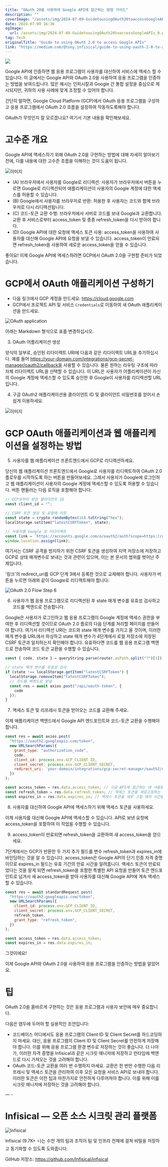 ```yaml
---
title: "OAuth 20을 사용하여 Google API에 접근하는 방법 가이드"
description: ""
coverImage: "/assets/img/2024-07-09-GuidetousingOAuth20toaccessGoogleAPIs_0.png"
date: 2024-07-09 16:36
ogImage:
  url: /assets/img/2024-07-09-GuidetousingOAuth20toaccessGoogleAPIs_0.png
tag: Tech
originalTitle: "Guide to using OAuth 2.0 to access Google APIs"
link: "https://medium.com/@tony.infisical/guide-to-using-oauth-2-0-to-access-google-apis-dead94d6866d"
---
```


<img src="/assets/img/2024-07-09-GuidetousingOAuth20toaccessGoogleAPIs_0.png" />

Google API에 인증하면 웹 응용 프로그램이 사용자를 대신하여 서비스에 액세스 할 수 있습니다. 이 글에서는 Google API와 OAuth 2.0을 사용하여 응용 프로그램을 인증하는 방법을 보여드립니다. 많은 예시는 인피시칼과 Google 간 통합 설정을 중심으로 제시되지만, 귀하의 사용 사례에 맞게 조정할 수 있어야 합니다.

간단히 말하면, Google Cloud Platform (GCP)에서 OAuth 응용 프로그램을 구성하고 응용 프로그램에서 OAuth 2.0 흐름을 설정하여 작동하도록해야 합니다.

OAuth가 무엇인지 잘 모르겠나요? 여기서 기본 내용을 확인해보세요.

<div class="content-ad"></div>

# 고수준 개요

Google API에 액세스하기 위해 OAuth 2.0을 구현하는 방법에 대해 자세히 알아보기 전에, 다룰 내용에 대한 고수준 흐름을 이해하는 것이 도움이 됩니다.

![이미지](/assets/img/2024-07-09-GuidetousingOAuth20toaccessGoogleAPIs_1.png)

- (A) 브라우저에서 사용자를 Google로 리디렉션: 사용자가 브라우저에서 버튼을 누르면 Google로 리디렉션되어 애플리케이션이 사용자의 Google 계정에 대한 액세스를 허용할 수 있습니다.
- (B) Google에서 사용자를 브라우저로 반환: 허용한 후 사용자는 코드와 함께 브라우저로 다시 리디렉션됩니다.
- (C) 코드-토큰 교환 수행: 브라우저에서 서버로 코드를 보내 Google과 교환합니다. 교환 후 서비스로부터 access_token 및 종종 refresh_token을 다시 받아야 합니다.
- (D) Google API에 대한 요청에 액세스 토큰 사용: access_token을 사용하여 사용자를 대신해 Google API에 요청을 보낼 수 있습니다. access_token이 만료되면 refresh_token을 사용하여 새로운 access_token을 얻을 수 있습니다.

<div class="content-ad"></div>

좋아요! 이제 Google API에 액세스하려면 GCP에서 OAuth 2.0을 구현할 준비가 되었습니다.

# GCP에서 OAuth 애플리케이션 구성하기

- 다음 링크에서 GCP 계정을 만드세요: https://cloud.google.com
- GCP에서 프로젝트 API 및 서비스 `Credentials`로 이동하여 새 OAuth 애플리케이션을 만드세요.

![OAuth application](/assets/img/2024-07-09-GuidetousingOAuth20toaccessGoogleAPIs_2.png)

<div class="content-ad"></div>

아래는 Markdown 형식으로 표를 변경하십시오.

3. OAuth 어플리케이션 생성

양식의 일부로, 승인된 리다이렉트 URI에 다음과 같은 리다이렉트 URL을 추가하십시다. 예를 들어 https://your-domain.com/integrations/gcp-secret-manager/oauth2/callback을 사용할 수 있습니다. 물론 원하는 라우팅 구조에 따라 자체 리다이렉트 URL을 선택할 수 있습니다. 이 URL은 사용자가 어플리케이션이 자신의 Google 계정에 액세스할 수 있도록 승인한 후 Google이 사용자를 리디렉션할 URL입니다.

<div class="content-ad"></div>

4. 구글 OAuth2 애플리케이션용 클라이언트 ID 및 클라이언트 비밀번호를 얻어서 손쉽게 이용하세요.

![이미지](/assets/img/2024-07-09-GuidetousingOAuth20toaccessGoogleAPIs_5.png)

# GCP OAuth 애플리케이션과 웹 애플리케이션을 설정하는 방법

5. 사용자를 웹 애플리케이션 프론트엔드에서 GCP로 리디렉션하세요.

<div class="content-ad"></div>

당신의 웹 애플리케이션 프론트엔드에서 Google로 사용자를 리디렉트하여 OAuth 2.0 플로우를 시작하도록 하는 버튼을 만들어보세요. 그래서 사용자가 Google에 로그인하고 웹 애플리케이션이 사용자의 Google 계정에 액세스할 수 있도록 허용할 수 있습니다. 버튼 핸들러는 다음 로직을 포함해야 합니다:

```js
// GCP로부터 받은 클라이언트 ID
const client_id = "";

// CSRF 토큰 생성 및 로컬에 저장
const state = crypto.randomBytes(16).toString("hex");
localStorage.setItem("latestCSRFToken", state);

// 사용자를 Google 로 리다이렉트
const link = `https://accounts.google.com/o/oauth2/auth?scope=https://www.googleapis.com/auth/cloud-platform&response_type=code&access_type=offline&state=${state}&redirect_uri=${window.location.origin}/integrations/google/oauth2/callback&client_id=${client_id}`;
window.location.assign(link);
```

여기서는 CSRF 공격을 방지하기 위한 CSRF 토큰을 생성하여 지역 저장소에 저장하고 GCP로 상태 매개변수로 보내는 것과 관련이 있으며, 이는 본 문서의 범위를 벗어난 주제입니다.

'링크'의 redirect_uri를 GCP 단계 3에서 등록한 것으로 교체해야 합니다. 사용자가 버튼을 누르면 아래와 같이 Google로 리디렉트해야 합니다:

<div class="content-ad"></div>

![OAuth 2.0 Flow Step 6](/assets/img/2024-07-09-GuidetousingOAuth20toaccessGoogleAPIs_6.png)

6. 사용자가 웹 응용 프로그램으로 리디렉션된 후 state 매개 변수를 유효성 검사하고 코드를 백엔드로 전송합니다.

Google은 사용자가 로그인하고 웹 응용 프로그램이 Google 계정에 액세스 권한을 부여한 후 리디렉션할 것이므로 OAuth 2.0 플로의 다음 단계를 처리할 페이지를 만들어야 합니다. 여기서 리디렉션 URI는 코드와 state 매개 변수를 가지고 올 것이며, 이러한 매개 변수를 URL에서 파싱하고 state 매개 변수가 4단계에서 로컬 저장소에 저장된 CSRF 토큰과 일치하는지 확인해야 합니다. 유효하다면 코드를 웹 응용 프로그램 백엔드로 전송하여 코드 토큰 교환을 수행할 수 있습니다.

```js
const { code, state } = queryString.parse(router.asPath.split("?")[1]);

// state 매개 변수를 유효성 검사
if (state !== localStorage.getItem("latestCSRFToken") {
  localStorage.removeItem("latestCSRFToken");
  // 코드를 백엔드로 보냄
  const res = await axios.post("/api/oauth-token", {
    code
  });
}
```

<div class="content-ad"></div>

7. 액세스 토큰 및 리프레시 토큰을 받아오는 코드를 교환해 주세요.

이제 애플리케이션 백엔드에서 Google API 엔드포인트와 코드-토큰 교환을 수행해야 합니다.

```js
const res = await axios.post(
  "https://oauth2.googleapis.com/token",
  new URLSearchParams({
    grant_type: "authorization_code",
    code,
    client_id: process.env.GCP_CLIENT_ID,
    client_secret: process.env.GCP_CLIENT_SECRET,
    redirect_uri: `your-domain/integrations/gcp-secret-manager/oauth2/callback`,
  })
);

const access_token = res.data.access_token; // 구글 API에 접근하는 데 사용됨
const refresh_token = res.data.refresh_token; // 액세스 토큰을 새로고침하는 데 사용됨
const expires_in = res.data.expires_in; // 액세스 토큰을 새로 고칠 때의 시간을 알려줌
```

8. 사용자를 대신하여 Google API에 액세스하기 위해 액세스 토큰을 사용하세요.

<div class="content-ad"></div>

이제 사용자를 대신해 Google API에 액세스할 수 있습니다. API로 보낸 요청에 access_token을 포함하여 이 작업을 수행할 수 있습니다.

9. access_token이 만료되면 refresh_token을 교환하여 새 access_token을 얻으세요.

7단계에서는 GCP가 반환한 두 가지 추가 필드를 변수 refresh_token과 expires_in에 바인딩하는 것을 알 수 있습니다. access_token은 Google API의 단기 인증 자격 증명이므로 expires_in 필드는 유효 기간의 만료 시간을 알려줍니다. 액세스 토큰이 만료되었다는 것을 알게 되면 refresh_token을 포함한 특별한 API 요청을 만들어 토큰 엔드포인트로 넘겨서 새 access_token을 받아 사용자를 대신해 Google API에 계속 액세스할 수 있습니다.

```js
const res = await standardRequest.post(
  "https://oauth2.googleapis.com/token",
  new URLSearchParams({
    client_id: process.env.GCP_CLIENT_ID,
    client_secret: process.env.GCP_CLIENT_SECRET,
    refresh_token,
    grant_type: "refresh_token",
  })
);

const access_token = res.data.access_token;
const expires_in = res.data.expires_in;
```

<div class="content-ad"></div>

그것이에요!

이제 Google API와 OAuth 2.0을 사용하여 응용 프로그램을 인증하는 방법을 알았어요.

# 팁

OAuth 2.0을 올바르게 구현하는 것은 응용 프로그램과 사용자 보안에 매우 중요합니다.

<div class="content-ad"></div>

다음은 염두에 두어야 할 실용적인 조언입니다:

- 코드베이스 어디에서도 응용 프로그램의 Client ID 및 Client Secret를 하드코딩하지 마세요. 대신, 응용 프로그램의 Client ID 및 Client Secret를 안전하게 저장해야 합니다. 이를 위해 응용 프로그램 환경 변수로 저장하는 것이 좋습니다. 더 나아가, 이러한 자격 증명을 Infisical과 같은 시크릿 매니저에 저장하고 런타임에 백엔드로 다시 가져오는 것을 고려해야 합니다.
- OAuth 코드-토큰 교환을 여러 번 수행하지 마세요. 교환은 한 번만 수행한 다음 리프레시 및 엑세스 토큰을 관리하여 이후 모든 요청을 서비스 API로 보내야 합니다. 이러한 토큰은 이전 팁과 마찬가지로 안전하게 다루어져야 합니다. 이를 위해 이를 시크릿 매니저에 저장하는 것을 고려해야 합니다.

— -

# Infisical — 오픈 소스 시크릿 관리 플랫폼

<div class="content-ad"></div>

![Infisical](/assets/img/2024-07-09-GuidetousingOAuth20toaccessGoogleAPIs_7.png)

Infisical (9.7K+ ⭐️)는 수천 개의 팀과 조직이 팀 및 인프라 전체에 걸쳐 비밀을 저장하고 동기화할 수 있도록 도와줍니다.

GitHub 저장소: https://github.com/Infisical/infisical
